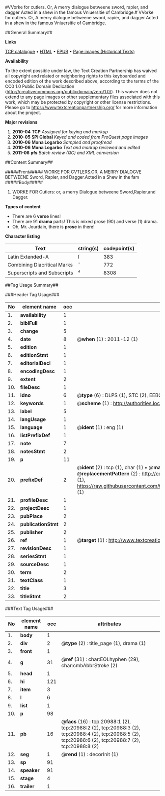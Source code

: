 #VVorke for cutlers. Or, A merry dialogue betweene sword, rapier, and dagger Acted in a shew in the famous Vniuersitie of Cambridge.#
VVorke for cutlers. Or, A merry dialogue betweene sword, rapier, and dagger Acted in a shew in the famous Vniuersitie of Cambridge.

##General Summary##

**Links**

[TCP catalogue](http://www.ota.ox.ac.uk/tcp/)  • 
[HTML](http://tei.it.ox.ac.uk/tcp/Texts-HTML/free/A15/A15707.html)  • 
[EPUB](http://tei.it.ox.ac.uk/tcp/Texts-EPUB/free/A15/A15707.epub) • 
[Page images (Historical Texts)](https://historicaltexts.jisc.ac.uk/eebo-99855493e)

**Availability**

To the extent possible under law, the Text Creation Partnership has waived all copyright and related or neighboring rights to this keyboarded and encoded edition of the work described above, according to the terms of the CC0 1.0 Public Domain Dedication (http://creativecommons.org/publicdomain/zero/1.0/). This waiver does not extend to any page images or other supplementary files associated with this work, which may be protected by copyright or other license restrictions. Please go to https://www.textcreationpartnership.org/ for more information about the project.

**Major revisions**

1. __2010-04__ __TCP__ *Assigned for keying and markup*
1. __2010-05__ __SPi Global__ *Keyed and coded from ProQuest page images*
1. __2010-06__ __Mona Logarbo__ *Sampled and proofread*
1. __2010-06__ __Mona Logarbo__ *Text and markup reviewed and edited*
1. __2011-06__ __pfs__ *Batch review (QC) and XML conversion*

##Content Summary##

#####Front#####
WORKE FOR CVTLERS.OR, A MERRY DIALOGVE BETWEENE Sword, Rapier, and Dagger.Acted in a Shew in the fam
#####Body#####

1. WORKE FOR Cutlers: or, a merry Dialogue betweene
Sword,Rapier,and Dagger.

**Types of content**

  * There are 6 **verse** lines!
  * There are 91 **drama** parts! This is mixed prose (90) and verse (1) drama.
  * Oh, Mr. Jourdain, there is **prose** in there!

**Character listing**


|Text|string(s)|codepoint(s)|
|---|---|---|
|Latin Extended-A|ſ|383|
|Combining             Diacritical Marks|̄|772|
|Superscripts             and Subscripts|⁴|8308|

##Tag Usage Summary##

###Header Tag Usage###

|No|element name|occ|attributes|
|---|---|---|---|
|1.|__availability__|1||
|2.|__biblFull__|1||
|3.|__change__|5||
|4.|__date__|8| @__when__ (1) : 2011-12 (1)|
|5.|__edition__|1||
|6.|__editionStmt__|1||
|7.|__editorialDecl__|1||
|8.|__encodingDesc__|1||
|9.|__extent__|2||
|10.|__fileDesc__|1||
|11.|__idno__|6| @__type__ (6) : DLPS (1), STC (2), EEBO-CITATION (1), PROQUEST (1), VID (1)|
|12.|__keywords__|1| @__scheme__ (1) : http://authorities.loc.gov/ (1)|
|13.|__label__|5||
|14.|__langUsage__|1||
|15.|__language__|1| @__ident__ (1) : eng (1)|
|16.|__listPrefixDef__|1||
|17.|__note__|7||
|18.|__notesStmt__|2||
|19.|__p__|11||
|20.|__prefixDef__|2| @__ident__ (2) : tcp (1), char (1)  •  @__matchPattern__ (2) : ([0-9\-]+):([0-9IVX]+) (1), (.+) (1)  •  @__replacementPattern__ (2) : http://eebo.chadwyck.com/downloadtiff?vid=$1&page=$2 (1), https://raw.githubusercontent.com/textcreationpartnership/Texts/master/tcpchars.xml#$1 (1)|
|21.|__profileDesc__|1||
|22.|__projectDesc__|1||
|23.|__pubPlace__|2||
|24.|__publicationStmt__|2||
|25.|__publisher__|2||
|26.|__ref__|1| @__target__ (1) : http://www.textcreationpartnership.org/docs/. (1)|
|27.|__revisionDesc__|1||
|28.|__seriesStmt__|1||
|29.|__sourceDesc__|1||
|30.|__term__|2||
|31.|__textClass__|1||
|32.|__title__|3||
|33.|__titleStmt__|2||


###Text Tag Usage###

|No|element name|occ|attributes|
|---|---|---|---|
|1.|__body__|1||
|2.|__div__|2| @__type__ (2) : title_page (1), drama (1)|
|3.|__front__|1||
|4.|__g__|31| @__ref__ (31) : char:EOLhyphen (29), char:cmbAbbrStroke (2)|
|5.|__head__|1||
|6.|__hi__|121||
|7.|__item__|3||
|8.|__l__|6||
|9.|__list__|1||
|10.|__p__|98||
|11.|__pb__|16| @__facs__ (16) : tcp:20988:1 (2), tcp:20988:2 (2), tcp:20988:3 (2), tcp:20988:4 (2), tcp:20988:5 (2), tcp:20988:6 (2), tcp:20988:7 (2), tcp:20988:8 (2)|
|12.|__seg__|1| @__rend__ (1) : decorInit (1)|
|13.|__sp__|91||
|14.|__speaker__|91||
|15.|__stage__|4||
|16.|__trailer__|1||
